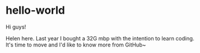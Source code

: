 # hello-world

Hi guys!

Helen here. Last year I bought a 32G mbp with the intention to learn coding. It's time to move and I'd like to know more from GitHub~ 
